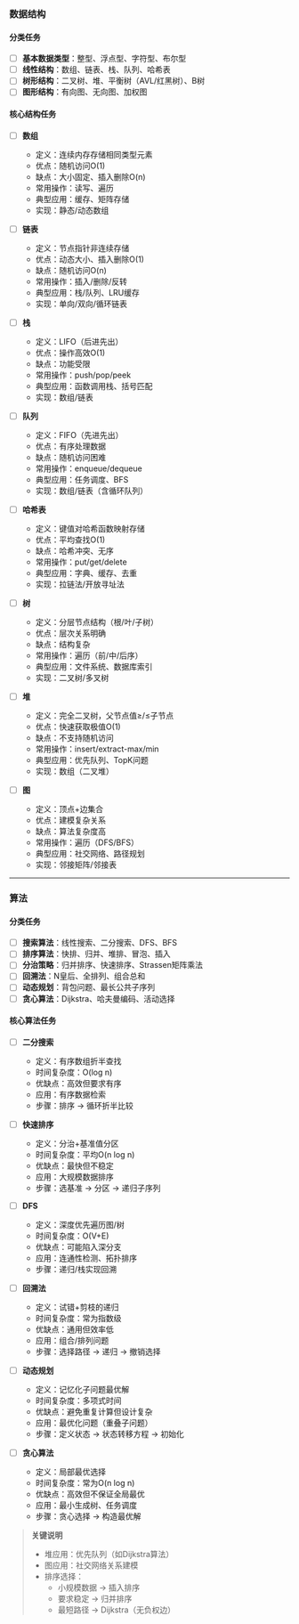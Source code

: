 ### 数据结构
#### 分类任务
- [ ] **基本数据类型**：整型、浮点型、字符型、布尔型
- [ ] **线性结构**：数组、链表、栈、队列、哈希表
- [ ] **树形结构**：二叉树、堆、平衡树（AVL/红黑树）、B树
- [ ] **图形结构**：有向图、无向图、加权图

#### 核心结构任务
- [ ] **数组**  
  - 定义：连续内存存储相同类型元素  
  - 优点：随机访问O(1)  
  - 缺点：大小固定、插入删除O(n)  
  - 常用操作：读写、遍历  
  - 典型应用：缓存、矩阵存储  
  - 实现：静态/动态数组

- [ ] **链表**  
  - 定义：节点指针非连续存储  
  - 优点：动态大小、插入删除O(1)  
  - 缺点：随机访问O(n)  
  - 常用操作：插入/删除/反转  
  - 典型应用：栈/队列、LRU缓存  
  - 实现：单向/双向/循环链表

- [ ] **栈**  
  - 定义：LIFO（后进先出）  
  - 优点：操作高效O(1)  
  - 缺点：功能受限  
  - 常用操作：push/pop/peek  
  - 典型应用：函数调用栈、括号匹配  
  - 实现：数组/链表

- [ ] **队列**  
  - 定义：FIFO（先进先出）  
  - 优点：有序处理数据  
  - 缺点：随机访问困难  
  - 常用操作：enqueue/dequeue  
  - 典型应用：任务调度、BFS  
  - 实现：数组/链表（含循环队列）

- [ ] **哈希表**  
  - 定义：键值对哈希函数映射存储  
  - 优点：平均查找O(1)  
  - 缺点：哈希冲突、无序  
  - 常用操作：put/get/delete  
  - 典型应用：字典、缓存、去重  
  - 实现：拉链法/开放寻址法

- [ ] **树**  
  - 定义：分层节点结构（根/叶/子树）  
  - 优点：层次关系明确  
  - 缺点：结构复杂  
  - 常用操作：遍历（前/中/后序）  
  - 典型应用：文件系统、数据库索引  
  - 实现：二叉树/多叉树

- [ ] **堆**  
  - 定义：完全二叉树，父节点值≥/≤子节点  
  - 优点：快速获取极值O(1)  
  - 缺点：不支持随机访问  
  - 常用操作：insert/extract-max/min  
  - 典型应用：优先队列、TopK问题  
  - 实现：数组（二叉堆）

- [ ] **图**  
  - 定义：顶点+边集合  
  - 优点：建模复杂关系  
  - 缺点：算法复杂度高  
  - 常用操作：遍历（DFS/BFS）  
  - 典型应用：社交网络、路径规划  
  - 实现：邻接矩阵/邻接表

---

### 算法
#### 分类任务
- [ ] **搜索算法**：线性搜索、二分搜索、DFS、BFS
- [ ] **排序算法**：快排、归并、堆排、冒泡、插入
- [ ] **分治策略**：归并排序、快速排序、Strassen矩阵乘法
- [ ] **回溯法**：N皇后、全排列、组合总和
- [ ] **动态规划**：背包问题、最长公共子序列
- [ ] **贪心算法**：Dijkstra、哈夫曼编码、活动选择

#### 核心算法任务
- [ ] **二分搜索**  
  - 定义：有序数组折半查找  
  - 时间复杂度：O(log n)  
  - 优缺点：高效但要求有序  
  - 应用：有序数据检索  
  - 步骤：排序 → 循环折半比较

- [ ] **快速排序**  
  - 定义：分治+基准值分区  
  - 时间复杂度：平均O(n log n)  
  - 优缺点：最快但不稳定  
  - 应用：大规模数据排序  
  - 步骤：选基准 → 分区 → 递归子序列

- [ ] **DFS**  
  - 定义：深度优先遍历图/树  
  - 时间复杂度：O(V+E)  
  - 优缺点：可能陷入深分支  
  - 应用：连通性检测、拓扑排序  
  - 步骤：递归/栈实现回溯

- [ ] **回溯法**  
  - 定义：试错+剪枝的递归  
  - 时间复杂度：常为指数级  
  - 优缺点：通用但效率低  
  - 应用：组合/排列问题  
  - 步骤：选择路径 → 递归 → 撤销选择

- [ ] **动态规划**  
  - 定义：记忆化子问题最优解  
  - 时间复杂度：多项式时间  
  - 优缺点：避免重复计算但设计复杂  
  - 应用：最优化问题（重叠子问题）  
  - 步骤：定义状态 → 状态转移方程 → 初始化

- [ ] **贪心算法**  
  - 定义：局部最优选择  
  - 时间复杂度：常为O(n log n)  
  - 优缺点：高效但不保证全局最优  
  - 应用：最小生成树、任务调度  
  - 步骤：贪心选择 → 构造最优解

> **关键说明**  
>
> - 堆应用：优先队列（如Dijkstra算法）  
> - 图应用：社交网络关系建模  
> - 排序选择：  
>   - 小规模数据 → 插入排序  
>   - 要求稳定 → 归并排序  
>   - 最短路径 → Dijkstra（无负权边）